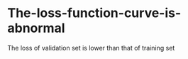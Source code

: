 # The-loss-function-curve-is-abnormal
The loss of validation set is lower than that of training set
